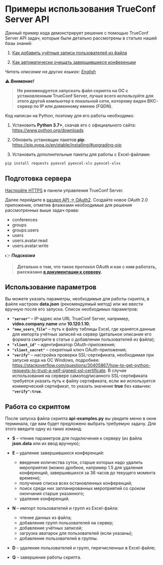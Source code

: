 # Примеры использования TrueConf Server API

Данный пример кода демонстрирует решение с помощью TrueConf Server API задач, которые были детально рассмотрены в статьях нашей базы знаний:

1. [Как добавить учётные записи пользователей из файла](https://trueconf.ru/blog/baza-znaniy/kak-dobavit-uchyotnye-zapisi-polzovatelej-iz-fajla.html)

1. [Как автоматически очищать завершившиеся конференции](https://trueconf.ru/blog/baza-znaniy/kak-avtomaticheski-ochishhat-zavershivshiesya-konferenczii.html)

*Читать описание на других языках: [English](README.md)*

:warning: ***Внимание!***
> **Не рекомендуется запускать файл скрипта на ОС с установленным TrueConf Server, лучше всего используйте для этого другой компьютер в локальной сети, которому виден ВКС-сервер по IP или доменному именю (FQDN).**

Код написан на Python, поэтому для его работы необходимо:

1. Установить **Python 3.7+**, скачав его с официального сайта: https://www.python.org/downloads 

1. Обновить установщик пакетов **pip**: https://pip.pypa.io/en/stable/installing/#upgrading-pip 

1. Установить дополнительные пакеты для работы с Excel-файлами:

```bash
pip install requests pyexcel pyexcel-xls pyexcel-xlsx
```

## Подготовка сервера

[Настройте HTTPS](https://trueconf.ru/blog/baza-znaniy/kak-nastroit-webrtc-konferentsii-v-chrome.html#_HTTPS) в панели управления TrueConf Server.

Далее перейдите в [раздел API → OAuth2](https://docs.trueconf.com/server/admin/web-config#oauth2). Создайте новое OAuth 2.0 приложение, отметив флажками необходимые для решения рассмотренных выше задач права:

- conferences
- groups
- groups.users
- users
- users.avatar:read
- users.avatar:write

:point_right: ***Подсказка***
> **Детально о том, что такое протокол OAuth и как с ним работать, рассказано [в документации к серверу](https://docs.trueconf.com/server/admin/web-config#oauth2).**

## Использование параметров

Вы можете указать параметры, необходимые для работы скрипта, в файле настроек **data.json** (рекомендуемый метод) или же ввести вручную после его запуска. Список необходимых параметров:

- **`"server"`** – IP-адрес или URL TrueConf Server, например, **video.company.name** или **10.120.1.10**;
- **`"new_users_file"`** – путь к файлу таблицы Excel, где хранятся данные для импорта учётных записей на сервер (детальное описание его формата смотрите в статье о добавлении пользователей из файла);
- **`"client_id"`** – идентификатор OAuth-приложения;
- **`"client_secret"`** – секретный ключ OAuth-приложения;
- **`"verify"`** – настройка проверки SSL-сертификата, необходимая при запуске кода на ОС Windows, подробнее: https://stackoverflow.com/questions/30405867/how-to-get-python-requests-to-trust-a-self-signed-ssl-certificate. В случае использования на сервере самоподписанного SSL-сертификата требуется указать путь к файлу сертификата, если же используется коммерческий сертификат, то указать значение **true** без кавычек: **`"verify":true`**.

## Работа со скриптом

После запуска файла скрипта **api-examples.py** вы увидите меню в окне терминала, где вам будет предложено выбрать требуемую задачу. Для этого введите одну из таких команд:

- **S** – чтение параметров для подключения к серверу (из файла **json.data** или их ввод вручную);

- **E** – удаление завершившихся конференций:
  - введение количества суток, старше которых надо удалить мероприятия (можно дробное, например 1.5 для удаления конференций, завершившихся за 36 часов до текущего момента времени);
  - получение списка всех остановленных конференций;
  - поиск среди них запланированных мероприятий со сроком окончания старше указанного;
  - удаление конференций.

- **N** – импорт пользователей и групп из Excel-файла:
  - чтение данных из файла;
  - добавление групп пользователей на сервер;
  - добавление учётных записей;
  - загрузка аватарок для пользователей (если указаны);
  - добавление пользователей в группы.

- **D** – удаление пользователей и групп, перечисленных в Excel-файле;

- **Q** – завершение работы скрипта.
